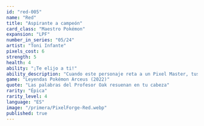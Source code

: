 ```yaml
---
id: "red-005"
name: "Red"
title: "Aspirante a campeón"
card_class: "Maestro Pokémon"
expansion: "LPF"
number_in_series: "05/24"
artist: "Toni Infante"
pixels_cost: 6
strength: 5
health: 4
ability: "¡Te elijo a ti!"
ability_description: "Cuando este personaje reta a un Pixel Master, tus criaturas ganan Fuerza +3 durante este turno."
game: "Leyendas Pokémon Arceus (2022)"
quote: "Las palabras del Profesor Oak resuenan en tu cabeza"
rarity: "Épica"
rarity_level: 4
language: "ES"
image: "/primera/PixelForge-Red.webp"
published: true
---
```


